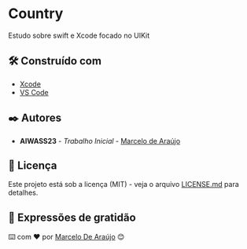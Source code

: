 # Country

Estudo sobre swift e Xcode focado no UIKit

## 🛠️ Construído com

* [Xcode](https://developer.apple.com/xcode/)
* [VS Code](https://code.visualstudio.com)

## ✒️ Autores

* **AIWASS23** - *Trabalho Inicial* - [Marcelo de Araújo](https://github.com/AIWASS23)

## 📄 Licença

Este projeto está sob a licença (MIT) - veja o arquivo [LICENSE.md](https://github.com/AIWASS23/Country/) para detalhes.

## 🎁 Expressões de gratidão

⌨️ com ❤️ por [Marcelo De Araújo](https://github.com/AIWASS23) 😊
